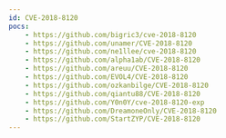 ```yaml
---
id: CVE-2018-8120
pocs:
    - https://github.com/bigric3/cve-2018-8120
    - https://github.com/unamer/CVE-2018-8120
    - https://github.com/ne1llee/cve-2018-8120
    - https://github.com/alpha1ab/CVE-2018-8120
    - https://github.com/areuu/CVE-2018-8120
    - https://github.com/EVOL4/CVE-2018-8120
    - https://github.com/ozkanbilge/CVE-2018-8120
    - https://github.com/qiantu88/CVE-2018-8120
    - https://github.com/Y0n0Y/cve-2018-8120-exp
    - https://github.com/DreamoneOnly/CVE-2018-8120
    - https://github.com/StartZYP/CVE-2018-8120
---
```

